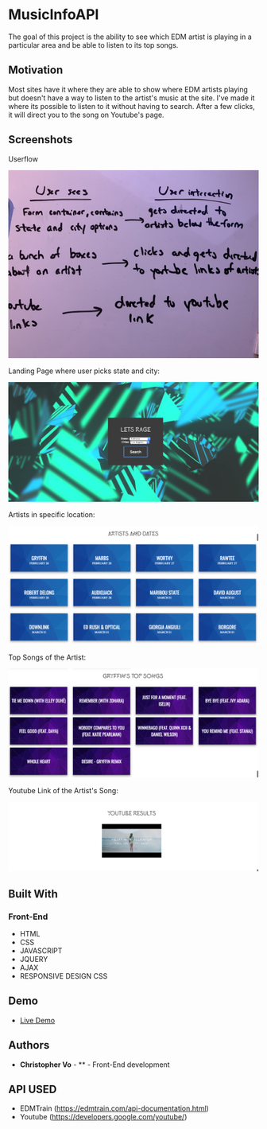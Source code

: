 <!-- # book-thing.io

Initial wireframes:

https://wireframe.cc/x0a8I9

https://wireframe.cc/6oVXTU -->
# MusicInfoAPI

The goal of this project is the ability to see which EDM artist is playing in a particular area
and be able to listen to its top songs.

## Motivation

Most sites have it where they are able to show where EDM artists playing but doesn't have a way to listen 
to the artist's music at the site. I've made it where its possible to listen to it without having to search. 
After a few clicks, it will direct you to the song on Youtube's page.

## Screenshots

Userflow

![userflow](screenshots/userflow.jpg)

Landing Page where user picks state and city:

![login screen](screenshots/mainPage.png)

Artists in specific location:

![about](screenshots/listOfArtists.png)

Top Songs of the Artist:

![library](screenshots/topSongs.png)

Youtube Link of the Artist's Song:

![recommendations](screenshots/song.png)

## Built With

### Front-End
* HTML
* CSS
* JAVASCRIPT
* JQUERY
* AJAX
* RESPONSIVE DESIGN CSS

## Demo

- [Live Demo](https://wannab3d3v3lop3r.github.io/musicInfoAPI/)

## Authors

* **Christopher Vo** - ** - Front-End development

## API USED

- EDMTrain (https://edmtrain.com/api-documentation.html)
- Youtube (https://developers.google.com/youtube/)


